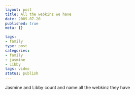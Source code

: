 ```yaml
--- 
layout: post
title: All the webkinz we have
date: 2009-07-20
published: true
meta: {}

tags: 
- family
type: post
categories: 
- family
- jasmine
- Libby
tags: video
status: publish
---
```

Jasmine and Libby count and name all the webkinz they have
